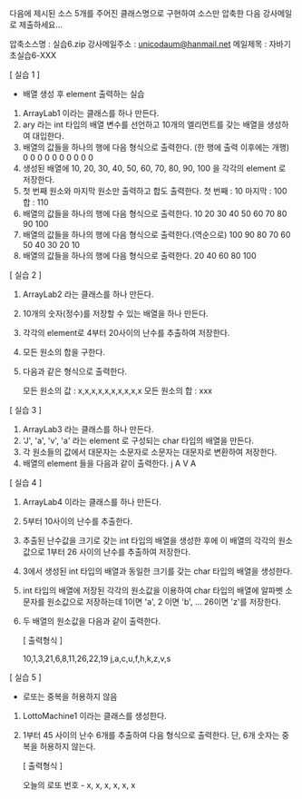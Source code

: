 다음에 제시된 소스 5개를 주어진 클래스명으로 구현하여 소스만 압축한 다음 강사메일로 제출하세요...

압축소스명 : 실습6.zip
강사메일주소 : unicodaum@hanmail.net
메일제목 : 자바기초실습6-XXX

[ 실습 1 ]
- 배열 생성 후 element 출력하는 실습

1. ArrayLab1 이라는 클래스를 하나 만든다.
2. ary 라는 int 타입의 배열 변수를 선언하고 10개의 엘리먼트를 갖는 배열을 생성하여 대입한다.
3. 배열의 값들을 하나의 행에 다음 형식으로 출력한다. (한 행에 출력 이후에는 개행)
   0 0 0 0 0 0 0 0 0 0
4. 생성된 배열에 10, 20, 30, 40, 50, 60, 70, 80, 90, 100 을 각각의 element 로 저장한다.
5. 첫 번째 원소와 마지막 원소만 출력하고 합도 출력한다.
   첫 번째 : 10
   마지막 : 100
   합 : 110
6. 배열의 값들을 하나의 행에 다음 형식으로 출력한다.
   10 20 30 40 50 60 70 80 90 100
7. 배열의 값들을 하나의 행에 다음 형식으로 출력한다.(역순으로)
   100 90 80 70 60 50 40 30 20 10
8. 배열의 값들을 하나의 행에 다음 형식으로 출력한다.
   20 40 60 80 100



[ 실습 2 ]

1. ArrayLab2 라는 클래스를 하나 만든다.
2. 10개의 숫자(정수)를 저장할 수 있는 배열을 하나 만든다.
3. 각각의 element로  4부터 20사이의 난수를 추출하여 저장한다.
4. 모든 원소의 합을 구한다.
5. 다음과 같은 형식으로 출력한다.

   모든 원소의 값 : x,x,x,x,x,x,x,x,x,x
   모든 원소의 합 : xxx

[ 실습 3 ]
1. ArrayLab3 라는 클래스를 하나 만든다.
2. 'J', 'a', 'v', 'a' 라는 element 로 구성되는 char 타입의 배열을 만든다.
3. 각 원소들의 값에서 대문자는 소문자로 소문자는 대문자로 변환하여 저장한다.
4. 배열의 element 들을 다음과 같이 출력한다.
   j
   A
   V
   A


[ 실습 4 ]
1. ArrayLab4 이라는 클래스를 하나 만든다.
2. 5부터 10사이의 난수를 추출한다.
3. 추출된 난수값을 크기로 갖는 int 타입의 배열을 생성한 후에 이 배열의
   각각의 원소값으로 1부터 26 사이의 난수를 추출하여 저장한다.
4. 3에서 생성된 int 타입의 배열과 동일한 크기를 갖는 char 타입의 배열을 생성한다.
5. int 타입의 배열에 저장된 각각의 원소값을 이용하여 char 타입의 배열에
   알파벳 소문자를 원소값으로 저장하는데 1이면 'a', 2 이면 'b', ... 26이면 'z'를 저장한다.
6. 두 배열의 원소값을 다음과 같이 출력한다.

   [ 출력형식 ]

   10,1,3,21,6,8,11,26,22,19
   j,a,c,u,f,h,k,z,v,s


[ 실습 5 ]
- 로또는 중복을 허용하지 않음

1. LottoMachine1 이라는 클래스를  생성한다.
2. 1부터 45 사이의 난수 6개를 추출하여 다음 형식으로 출력한다.
   단, 6개 숫자는 중복을 허용하지 않는다.

   [ 출력형식 ]

   오늘의 로또 번호 - x, x, x, x, x, x


